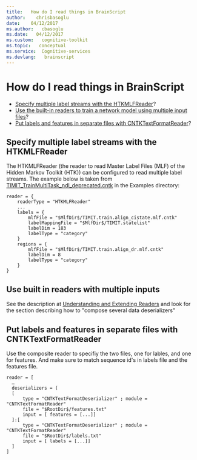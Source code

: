 ```yaml
---
title:   How do I read things in BrainScript
author:    chrisbasoglu
date:    04/12/2017
ms.author:   cbasoglu
ms.date:   04/12/2017
ms.custom:   cognitive-toolkit
ms.topic:   conceptual
ms.service:  Cognitive-services
ms.devlang:   brainscript
---
```


# How do I read things in BrainScript

* [Specify multiple label streams with the HTKMLFReader](#specify-multiple-label-streams-with-the-htkmlfreader)? 
* [Use the built-in readers to train a network model using multiple input files](#use-built-in-readers-with-multiple-inputs)? 
* [Put labels and features in separate files with CNTKTextFormatReader](#put-labels-and-features-in-separate-files-with-cntktextformatreader)?

## Specify multiple label streams with the HTKMLFReader

The HTKMLFReader (the reader to read Master Label Files (MLF) of the Hidden Markov Toolkit (HTK))
can be configured to read multiple label streams. The example below is taken from 
[TIMIT_TrainMultiTask_ndl_deprecated.cntk](https://github.com/Microsoft/CNTK/blob/master/Examples/Speech/Miscellaneous/TIMIT/config/TIMIT_TrainMultiTask_ndl_deprecated.cntk)
in the Examples directory:

    reader = {
        readerType = "HTKMLFReader"
        ...
        labels = {
            mlfFile = "$MlfDir$/TIMIT.train.align_cistate.mlf.cntk"
            labelMappingFile = "$MlfDir$/TIMIT.statelist"
            labelDim = 183
            labelType = "category"
        }
        regions = {
            mlfFile = "$MlfDir$/TIMIT.train.align_dr.mlf.cntk"
            labelDim = 8
            labelType = "category"
        }
    }

## Use built in readers with multiple inputs

See the description at [Understanding and Extending Readers](./BrainScript-and-Python---Understanding-and-Extending-Readers.md) and look for the section describing how to "compose several data deserializers" 

## Put labels and features in separate files with CNTKTextFormatReader

Use the composite reader to specifiy the two files, one for lables, and one for features.  And make sure to match sequence id's in labels file and the features file.

```
reader = [
  …
  deserializers = (
  [
      type = "CNTKTextFormatDeserializer" ; module = "CNTKTextFormatReader"
      file = "$RootDir$/features.txt"
      input = [ features = [...]]
  ]:[
      type = "CNTKTextFormatDeserializer" ; module = "CNTKTextFormatReader"
      file = "$RootDir$/labels.txt"
      input = [ labels = [...]]
  ]
]
```

